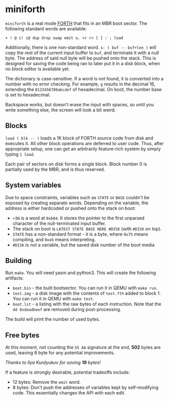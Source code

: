 # miniforth

`miniforth` is a real mode [FORTH] that fits in an MBR boot sector.
The following standard words are available:

```
+ ! @ c! c@ dup drop swap emit u. >r r> [ ] : ; load
```

Additionally, there is one non-standard word. `s: ( buf -- buf+len )` will copy the
rest of the current input buffer to `buf`, and terminate it with a null byte. The address
of said null byte will be pushed onto the stack. This is designed for saving the code being
ran to later put it in a disk block, when no block editor is available yet.

The dictionary is case-sensitive. If a word is not found, it is converted into a number
with no error checking. For example, `g` results in the decimal 16, extending
the `0123456789abcdef` of hexadecimal. On boot, the number base is set to hexadecimal.

Backspace works, but doesn't erase the input with spaces, so until you write something else,
the screen will look a bit weird.

## Blocks

`load ( blk -- )` loads a 1K block of FORTH source code from disk and executes it.
All other block operations are deferred to user code. Thus, after appropriate setup,
one can get an arbitrarily feature-rich system by simply typing `1 load`.

Each pair of sectors on disk forms a single block. Block number 0 is partially used
by the MBR, and is thus reserved.

## System variables

Due to space constraints, variables such as `STATE` or `BASE` couldn't be exposed by creating
separate words. Depending on the variable, the address is either hardcoded or pushed onto
the stack on boot:

 - `>IN` is a word at `0xb04`. It stores the pointer to the first unparsed character
   of the null-terminated input buffer.
 - The stack on boot is `LATEST STATE BASE HERE #DISK` (with `#DISK` on top).
 - `STATE` has a non-standard format - it is a byte, where `0x75` means compiling,
   and `0xeb` means interpreting.
 - `#DISK` is not a variable, but the saved disk number of the boot media

## Building

Run `make`. You will need yasm and python3. This will create the following artifacts:

- `boot.bin` - the built bootsector. You can run it in QEMU with `make run`.
- `test.img` - a disk image with the contents of `test.fth` added to block 1.
  You can run it in QEMU with `make test`.
- `boot.lst` - a listing with the raw bytes of each instruction.
   Note that the `dd 0xdeadbeef` are removed during post-processing.

The build will print the number of used bytes.

## Free bytes

At this moment, not counting the `55 AA` signature at the end, **502** bytes are used,
leaving 8 byte for any potential improvements.

*Thanks to Ilya Kurdyukov for saving **19** bytes!*

If a feature is strongly desirable, potential tradeoffs include:

 - 12 bytes: Remove the `emit` word.
 - 8 bytes: Don't push the addresses of variables kept by self-modifying code. This
   essentially changes the API with each edit.

[FORTH]: https://en.wikipedia.org/wiki/Forth_(programming_language)
